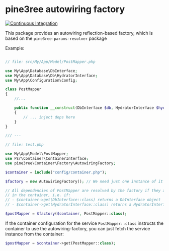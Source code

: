 # pine3ree autowiring factory

[![Continuous Integration](https://github.com/pine3ree/pine3ree-autowiring-factory/actions/workflows/continuos-integration.yml/badge.svg)](https://github.com/pine3ree/pine3ree-autowiring-factory/actions/workflows/continuos-integration.yml)

This package provides an autowiring reflection-based factory, which is based on
the `pine3ree-params-resolver` package

Example:

```php

// file: src/My/App/Model/PostMapper.php

use My\App\Database\DbInterface;
use My\App\Database\Db\HydratorInterface;
use My\App\Configuration\Config;

class PostMapper
{
    //...

    public function __construct(DbInterface $db, HydratorInterface $hydrator)
    {
        // ... inject deps here
    }
}

/// ---

// file: test.php

use My\App\Model\PostMapper;
use Psr\Container\ContainerInterface;
use pine3ree\Container\Factory\AutowiringFactory;

$container = include("config/container.php");

$factory = new AutowiringFactory(); // We need just one instance of it

// All dependencies of PostMapper are resolved by the factory if they are found
// in the container, i.e. if:
// - $container->get(DbInterface::class) returns a DbInterface object
// - $container->get(HydratorInterface::class) returns a HydratorInterface object

$postMapper = $factory($container, PostMapper::class);

```
If the container configuration for the service `PostMapper::class` instructs
the container to use the autowiring-factory, you can just fetch the service instance
from the container:
```php
$postMapper = $container->get(PostMapper::class);
```
